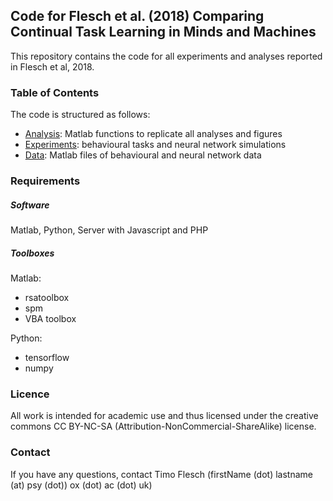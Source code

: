 ## Code for Flesch et al. (2018) Comparing Continual Task Learning in Minds and Machines
This repository contains the code for all experiments and analyses reported in Flesch et al, 2018.  

### Table of Contents
The code is structured as follows:
* [Analysis](Analysis): Matlab functions to replicate all analyses and figures
* [Experiments](Experiments): behavioural tasks and neural network simulations
* [Data](Data): Matlab files of behavioural and neural network data

### Requirements
##### Software
 Matlab, Python, Server with Javascript and PHP
##### Toolboxes
Matlab:
* rsatoolbox
* spm
* VBA toolbox

Python:
* tensorflow
* numpy

### Licence
All work is intended for academic use and thus licensed under the creative commons CC BY-NC-SA (Attribution-NonCommercial-ShareAlike) license.


### Contact
If you have any questions, contact Timo Flesch (firstName (dot) lastname (at) psy (dot))
ox (dot) ac (dot) uk)
